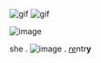 ![gif](https://github.com/user-attachments/assets/20367a6a-faad-441d-90e8-f0862866fc1d)
![gif](https://github.com/user-attachments/assets/516f82ed-df38-4278-92c9-0c9639dbe732)


![image](https://github.com/maxverstappenn/maxverstappenn/assets/136962507/2c717798-2a38-4a7d-9881-c0cb073c7e0f)

she . ![image](https://github.com/maxverstappenn/maxverstappenn/assets/136962507/e1a4d0ed-7c8c-4f9f-ae70-d9c9f4d2a181) . [*re*](https://rentry.co/opium_00pium)ntr**y**
